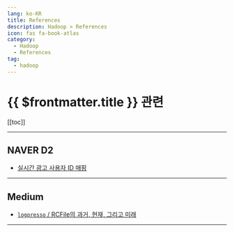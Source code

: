 ```yaml
---
lang: ko-KR
title: References
description: Hadoop > References
icon: fas fa-book-atlas
category:
  - Hadoop 
  - References
tag: 
  - hadoop
---
```


# {{ $frontmatter.title }} 관련

[[toc]]

---

## <FontIcon icon="iconfont icon-naver"/>NAVER D2

- [실시간 광고 사용자 ID 매핑](https://d2.naver.com/helloworld/7989422) <!-- TODO: 작성 (https://chanhi2000.github.io/bookshelf/d2.naver.com/7989422.md) -->

<!-- END: d2.naver.com -->

---

## <FontIcon icon="fa-brands fa-medium"/>Medium

- [`logpresso` / RCFile의 과거, 현재, 그리고 미래](https://medium.com/@logpresso/rcfile%EC%9D%98-%EA%B3%BC%EA%B1%B0-%ED%98%84%EC%9E%AC-%EA%B7%B8%EB%A6%AC%EA%B3%A0-%EB%AF%B8%EB%9E%98-cac74b057c6)

<!-- END: medium.com -->

---

<TagLinks />